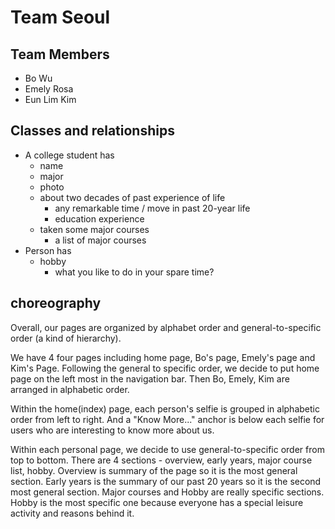 # Team Seoul

## Team Members
- Bo Wu
- Emely Rosa
- Eun Lim Kim


## Classes and relationships
- A college student has 
	- name 
	- major 
	- photo 
	- about two decades of past experience of life
		- any remarkable time / move in past 20-year life
		- education experience
	- taken some major courses
		- a list of major courses
- Person has 
	- hobby
		- what you like to do in your spare time? 

## choreography
Overall, our pages are organized by alphabet order and general-to-specific order (a kind of hierarchy).

We have 4 four pages including home page, Bo's page, Emely's page and Kim's Page. Following the general to specific order, we decide to put home page on the left most in the navigation bar. Then Bo, Emely, Kim are arranged in alphabetic order.  

Within the home(index) page, each person's selfie is grouped in alphabetic order from left to right. And a "Know More..." anchor is below each selfie for users who are interesting to know more about us.

Within each personal page, we decide to use general-to-specific order from top to bottom. There are 4 sections - overview, early years, major course list, hobby. Overview is summary of the page so it is the most general section. Early years is the summary of our past 20 years so it is the second most general section. Major courses and Hobby are really specific sections. Hobby is the most specific one because everyone has a special leisure activity and reasons behind it.  